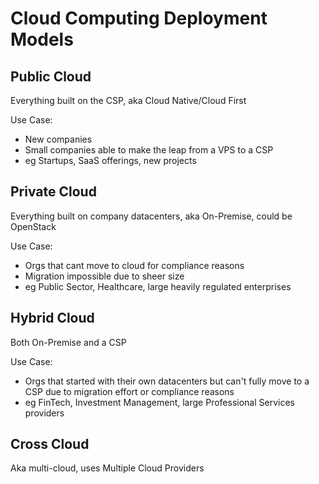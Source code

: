 # Cloud Computing Deployment Models

## Public Cloud

Everything built on the CSP, aka Cloud Native/Cloud First

Use Case:

- New companies
- Small companies able to make the leap from a VPS to a CSP
- eg Startups, SaaS offerings, new projects

## Private Cloud

Everything built on company datacenters, aka On-Premise, could be OpenStack

Use Case:

- Orgs that cant move to cloud for compliance reasons
- Migration impossible due to sheer size
- eg Public Sector, Healthcare, large heavily regulated enterprises

## Hybrid Cloud

Both On-Premise and a CSP

Use Case:

- Orgs that started with their own datacenters but can't fully move to a CSP due to migration effort or compliance reasons
- eg FinTech, Investment Management, large Professional Services providers

## Cross Cloud

Aka multi-cloud, uses Multiple Cloud Providers